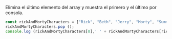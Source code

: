 Elimina el último elemento del array y muestra el primero y el último por consola.
```js
const rickAndMortyCharacters = ["Rick", "Beth", "Jerry", "Morty", "Summer", "Lapiz Lopez"];
rickAndMortyCharacters.pop ();
console.log (rickAndMortyCharacters[0],' ' + rickAndMortyCharacters[rickAndMortyCharacters.length -1]);
```